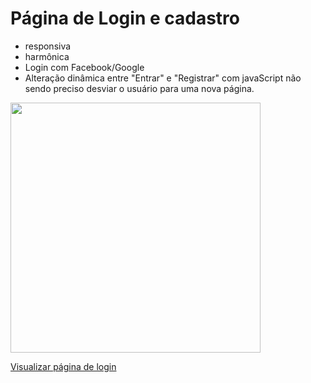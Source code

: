 # Página de Login e cadastro
* responsiva
* harmônica
* Login com Facebook/Google
* Alteração dinâmica entre "Entrar" e "Registrar" com javaScript não sendo preciso desviar o usuário para uma nova página.
<img style="width=160px; height: 400px" src="https://user-images.githubusercontent.com/79410863/142345407-e90ddd87-8f43-4402-a3c6-c346f008222d.jpeg">

[Visualizar página de login](https://ysh-rael.github.io/Login02/)
